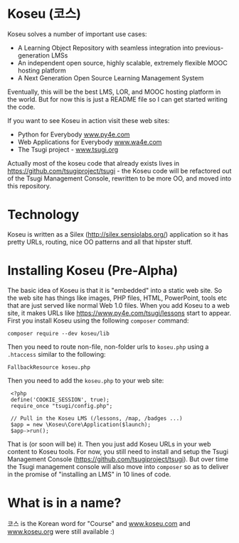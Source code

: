 # Koseu (코스)

Koseu solves a number of important use cases:

* A Learning Object Repository with seamless integration into previous-generation LMSs
* An independent open source, highly scalable, extremely flexible MOOC hosting platform
* A Next Generation Open Source Learning Management System

Eventually, this will be the best LMS, LOR, and MOOC hosting platform in the world.  But for now this is just a README file
so I can get started writing the code.

If you want to see Koseu in action visit these web sites:

* Python for Everybody www.py4e.com
* Web Applications for Everybody www.wa4e.com
* The Tsugi project - www.tsugi.org

Actually most of the koseu code that already exists lives in https://github.com/tsugiproject/tsugi - the Koseu
code will be refactored out of the Tsugi Management Console, rewritten to be more OO, and moved into this repository.

# Technology

Koseu is written as a Silex (http://silex.sensiolabs.org/) application so it
has pretty URLs, routing, nice OO patterns and all that hipster stuff.

# Installing Koseu (Pre-Alpha)

The basic idea of Koseu is that it is "embedded" into a static web site.  So the web site has things like images, 
PHP files, HTML, PowerPoint, tools etc that are just served like normal Web 1.0 files.  When you add Koseu to a
web site, it makes URLs like https://www.py4e.com/tsugi/lessons start to appear.  First you install Koseu using the
following `composer` command:

    composer require --dev koseu/lib

Then you need to route non-file, non-folder urls to `koseu.php` using a `.htaccess` similar to the following:

    FallbackResource koseu.php

Then you need to add the `koseu.php` to your web site:

     <?php
     define('COOKIE_SESSION', true);
     require_once "tsugi/config.php";

     // Pull in the Koseu LMS (/lessons, /map, /badges ...)
     $app = new \Koseu\Core\Application($launch);
     $app->run();

That is (or soon will be) it.  Then you just add Koseu URLs in your web content to Koseu tools.  For now,
you still need to install and setup the Tsugi Management Console (https://github.com/tsugiproject/tsugi).
But over time the Tsugi management console will also move into `composer` so as to deliver in the promise of
"installing an LMS" in 10 lines of code.

# What is in a name?

코스 is the Korean word for "Course" and www.koseu.com and www.koseu.org were still available :)

